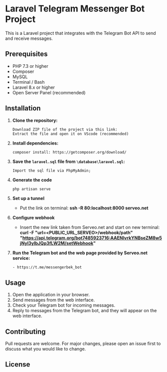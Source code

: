 # Laravel Telegram Messenger Bot Project

This is a Laravel project that integrates with the Telegram Bot API to send and receive messages.

## Prerequisites

- PHP 7.3 or higher
- Composer
- MySQL
- Terminal / Bash
- Laravel 8.x or higher
- Open Server Panel (recommended)

## Installation

1. **Clone the repository:**

    ```
    Download ZIP file of the project via this link:  
    Extract the file and open it on VScode (recommended)
    ```

2. **Install dependencies:**

    ```
    composer install: https://getcomposer.org/download/
    ```

3. **Save the `laravel.sql` file from `\database\laravel.sql`:**

    ```
    Import the sql file via PhpMyAdmin;
    ```

4. **Generate the code**

    ```bash
    php artisan serve
    ```

5. **Set up a tunnel**

    - Put the link on terminal: **ssh -R 80:localhost:8000 serveo.net**

6. **Configure webhook**

    - Insert the new link taken from Serveo.net and start on new terminal:
    **curl -F "url=<PUBLIC_URL_SERVEO>/webhook/path" "https://api.telegram.org/bot7485923716:AAENIvrkYNBseZM8w5jNyl3ylbJQp3fLW2M/setWebhook"**


7. **Run the Telegram bot and the web page provided by Serveo.net service:**

    ```
    - https://t.me/messengerbek_bot

    ```

## Usage

1. Open the application in your browser.
2. Send messages from the web interface.
3. Check your Telegram bot for incoming messages.
4. Reply to messages from the Telegram bot, and they will appear on the web interface.

## Contributing

Pull requests are welcome. For major changes, please open an issue first to discuss what you would like to change.

## License


